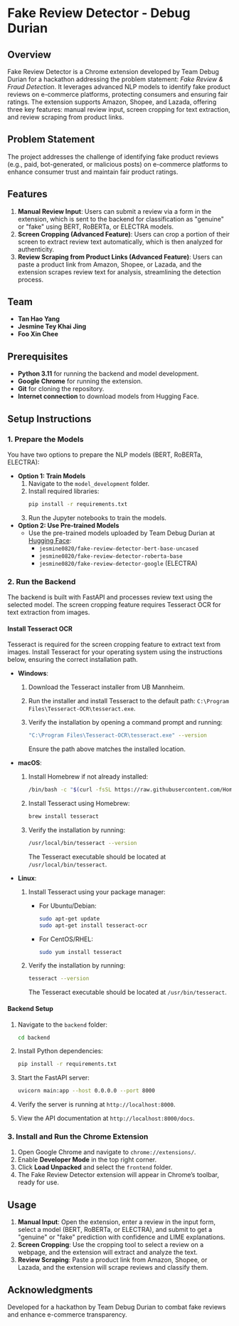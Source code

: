 # Fake Review Detector - Debug Durian

## Overview

Fake Review Detector is a Chrome extension developed by Team Debug Durian for a hackathon addressing the problem statement: _Fake Review & Fraud Detection_. It leverages advanced NLP models to identify fake product reviews on e-commerce platforms, protecting consumers and ensuring fair ratings. The extension supports Amazon, Shopee, and Lazada, offering three key features: manual review input, screen cropping for text extraction, and review scraping from product links.

## Problem Statement

The project addresses the challenge of identifying fake product reviews (e.g., paid, bot-generated, or malicious posts) on e-commerce platforms to enhance consumer trust and maintain fair product ratings.

## Features

1. **Manual Review Input**: Users can submit a review via a form in the extension, which is sent to the backend for classification as "genuine" or "fake" using BERT, RoBERTa, or ELECTRA models.
2. **Screen Cropping (Advanced Feature)**: Users can crop a portion of their screen to extract review text automatically, which is then analyzed for authenticity.
3. **Review Scraping from Product Links (Advanced Feature)**: Users can paste a product link from Amazon, Shopee, or Lazada, and the extension scrapes review text for analysis, streamlining the detection process.

## Team

- **Tan Hao Yang**
- **Jesmine Tey Khai Jing**
- **Foo Xin Chee**

## Prerequisites

- **Python 3.11** for running the backend and model development.
- **Google Chrome** for running the extension.
- **Git** for cloning the repository.
- **Internet connection** to download models from Hugging Face.

## Setup Instructions

### 1. Prepare the Models

You have two options to prepare the NLP models (BERT, RoBERTa, ELECTRA):

- **Option 1: Train Models**
  1. Navigate to the `model_development` folder.
  2. Install required libraries:
     ```bash
     pip install -r requirements.txt
     ```
  3. Run the Jupyter notebooks to train the models.
- **Option 2: Use Pre-trained Models**
  - Use the pre-trained models uploaded by Team Debug Durian at [Hugging Face](https://huggingface.co/jesmine0820):
    - `jesmine0820/fake-review-detector-bert-base-uncased`
    - `jesmine0820/fake-review-detector-roberta-base`
    - `jesmine0820/fake-review-detector-google` (ELECTRA)

### 2. Run the Backend

The backend is built with FastAPI and processes review text using the selected model. The screen cropping feature requires Tesseract OCR for text extraction from images.

#### Install Tesseract OCR

Tesseract is required for the screen cropping feature to extract text from images. Install Tesseract for your operating system using the instructions below, ensuring the correct installation path.

- **Windows**:

  1. Download the Tesseract installer from UB Mannheim.

  2. Run the installer and install Tesseract to the default path: `C:\Program Files\Tesseract-OCR\tesseract.exe`.

  3. Verify the installation by opening a command prompt and running:

     ```bash
     "C:\Program Files\Tesseract-OCR\tesseract.exe" --version
     ```

     Ensure the path above matches the installed location.

- **macOS**:

  1. Install Homebrew if not already installed:

     ```bash
     /bin/bash -c "$(curl -fsSL https://raw.githubusercontent.com/Homebrew/install/HEAD/install.sh)"
     ```

  2. Install Tesseract using Homebrew:

     ```bash
     brew install tesseract
     ```

  3. Verify the installation by running:

     ```bash
     /usr/local/bin/tesseract --version
     ```

     The Tesseract executable should be located at `/usr/local/bin/tesseract`.

- **Linux**:

  1. Install Tesseract using your package manager:

     - For Ubuntu/Debian:

       ```bash
       sudo apt-get update
       sudo apt-get install tesseract-ocr
       ```

     - For CentOS/RHEL:

       ```bash
       sudo yum install tesseract
       ```

  2. Verify the installation by running:

     ```bash
     tesseract --version
     ```

     The Tesseract executable should be located at `/usr/bin/tesseract`.

#### Backend Setup

1. Navigate to the `backend` folder:

   ```bash
   cd backend
   ```

2. Install Python dependencies:

   ```bash
   pip install -r requirements.txt
   ```

3. Start the FastAPI server:

   ```bash
   uvicorn main:app --host 0.0.0.0 --port 8000
   ```

4. Verify the server is running at `http://localhost:8000`.

5. View the API documentation at `http://localhost:8000/docs`.

### 3. Install and Run the Chrome Extension

1. Open Google Chrome and navigate to `chrome://extensions/`.
2. Enable **Developer Mode** in the top right corner.
3. Click **Load Unpacked** and select the `frontend` folder.
4. The Fake Review Detector extension will appear in Chrome’s toolbar, ready for use.

## Usage

1. **Manual Input**: Open the extension, enter a review in the input form, select a model (BERT, RoBERTa, or ELECTRA), and submit to get a "genuine" or "fake" prediction with confidence and LIME explanations.
2. **Screen Cropping**: Use the cropping tool to select a review on a webpage, and the extension will extract and analyze the text.
3. **Review Scraping**: Paste a product link from Amazon, Shopee, or Lazada, and the extension will scrape reviews and classify them.

## Acknowledgments

Developed for a hackathon by Team Debug Durian to combat fake reviews and enhance e-commerce transparency.
